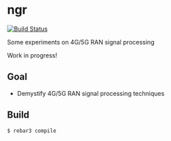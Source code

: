 # ngr

[![Build Status](https://travis-ci.org/eshikafe/ngr.svg?branch=master)](https://travis-ci.org/eshikafe/ngr)

Some experiments on 4G/5G RAN signal processing

Work in progress!

Goal
-----------
- Demystify 4G/5G RAN signal processing techniques


Build
-----

    $ rebar3 compile
